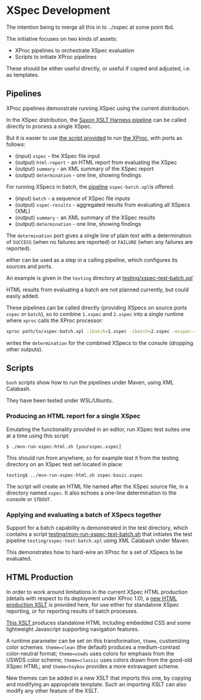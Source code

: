 # XSpec Development

The intention being to merge all this in to ../xspec at some point tbd.

The initiative focuses on two kinds of assets:

- XProc pipelines to orchestrate XSpec evaluation
- Scripts to initiate XProc pipelines

These should be either useful directly, or useful if copied and adjusted, i.e. as templates.

## Pipelines

XProc pipelines demonstrate running XSpec using the current distribution.

In the XSpec distribution, the [Saxon XSLT Harness pipeline](../xspec/src/harnesses/saxon/saxon-xslt-harness.xproc) can be called directly to process a single XSpec.

But it is easier to use [the script provided](mvn-run-xspec-html.sh) to run [the XProc](xspec-single.xpl), with ports as follows:

- (input) `xspec` - the XSpec file input
- (output) `html-report` - an HTML report from evaluating the XSpec
- (output) `summary` - an XML summary of the XSpec report
- (output) `determination` - one line, showing findings

For running XSpecs in batch, the [pipeline](xspec-batch.xpl) `xspec-batch.xpl`is offered.

- (input) `batch` - a sequence of XSpec file inputs
- (output) `xspec-results` - aggregated results from evaluating all XSpecs (XML)
- (output) `summary` - an XML summary of the XSpec results
- (output) `determination` - one line, showing findings

The `determination` port gives a single line of plain text with a determination of `SUCCESS` (when no failures are reported) or `FAILURE` (when any failures are reported).

either can be used as a step in a calling pipeline, which configures its sources and ports.

An example is given in the `testing` directory at [testing/xspec-test-batch.xpl](testing/xspec-test-batch.xpl)`

HTML results from evaluating a batch are not planned currently, but could easily added.

These pipelines can be called directly (providing XSpecs on source ports `xspec` or `batch`), so to combine `1.xspec` and `2.xspec` into a single runtime where `xproc` calls the XProc processor:

```bash
xproc path/to/xspec-batch.xpl -ibatch=1.xspec -ibatch=2.xspec -oxspec-results=/dev/null -osummary=/dev/null
```

writes the `determination` for the combined XSpecs to the console (dropping other outputs).

## Scripts

`bash` scripts show how to run the pipelines under Maven, using XML Calabash.

They have been tested under WSL/Ubuntu.

### Producing an HTML report for a single XSpec

Emulating the functionality provided in an editor, run XSpec test suites one at a time using this script:

```
$ ./mvn-run-xspec-html.sh [yourxspec.xspec]
```

This should run from anywhere, so for example test it from the testing directory on an XSpec test set located in place:

```
testing$ ../mvn-run-xspec-html.sh xspec-basic.xspec
```

The script will create an HTML file named after the XSpec source file, in a directory named `xspec`. It also echoes a one-line determination to the console or `STDOUT`.

### Applying and evaluating a batch of XSpecs together

Support for a batch capability is demonstrated in the test directory, which contains a script [testing/mvn-run-xspec-test-batch.sh](testing/mvn-run-xspec-test-batch.sh) that initiates the test pipeline `testing/xspec-test-batch.xpl` using XML Calabash under Maven.

This demonstrates how to hard-wire an XProc for a set of XSpecs to be evaluated.

## HTML Production

In order to work around limitations in the current XSpec HTML production (details with respect to its deployment under XProc 1.0), a [new HTML production XSLT](xspec-mx-html-report.xsl) is provided here, for use either for standalone XSpec reporting, or for reporting results of batch processes.

[This XSLT ](xspec-mx-html-report.xsl) produces standalone HTML including embedded CSS and some lightweight Javascript supporting navigation features.

A runtime parameter can be set on this transformation, `theme`, customizing color schemes. `theme=clean` (the default) produces a medium-contrast color-neutral format; `theme=uswds` uses colors for emphasis from the USWDS color scheme; `theme=classic` uses colors drawn from the good-old XSpec HTML; and `theme=toybox` provides a more extravagant scheme.

New themes can be added in a new XSLT that imports this one, by copying and modifying an appropriate template. Such an importing XSLT can also modify any other feature of the XSLT.
